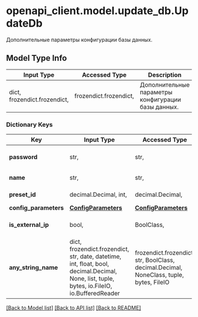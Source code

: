 # openapi_client.model.update_db.UpdateDb

Дополнительные параметры конфигурации базы данных.

## Model Type Info
Input Type | Accessed Type | Description | Notes
------------ | ------------- | ------------- | -------------
dict, frozendict.frozendict,  | frozendict.frozendict,  | Дополнительные параметры конфигурации базы данных. | 

### Dictionary Keys
Key | Input Type | Accessed Type | Description | Notes
------------ | ------------- | ------------- | ------------- | -------------
**password** | str,  | str,  | Пароль для подключения к базе данных. | [optional] 
**name** | str,  | str,  | Название базы данных. | [optional] 
**preset_id** | decimal.Decimal, int,  | decimal.Decimal,  | Идентификатор тарифа. | [optional] 
**config_parameters** | [**ConfigParameters**](ConfigParameters.md) | [**ConfigParameters**](ConfigParameters.md) |  | [optional] 
**is_external_ip** | bool,  | BoolClass,  | Использовать или нет внешний ip. | [optional] 
**any_string_name** | dict, frozendict.frozendict, str, date, datetime, int, float, bool, decimal.Decimal, None, list, tuple, bytes, io.FileIO, io.BufferedReader | frozendict.frozendict, str, BoolClass, decimal.Decimal, NoneClass, tuple, bytes, FileIO | any string name can be used but the value must be the correct type | [optional]

[[Back to Model list]](../../README.md#documentation-for-models) [[Back to API list]](../../README.md#documentation-for-api-endpoints) [[Back to README]](../../README.md)

